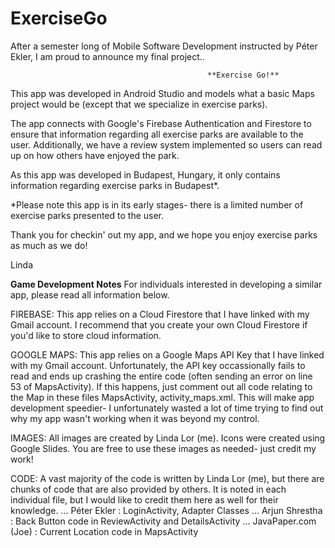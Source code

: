 # ExerciseGo

After a semester long of Mobile Software Development instructed by Péter Ekler, I am proud to announce my final project..

                                                **Exercise Go!**
                                                
This app was developed in Android Studio and models what a basic Maps project would be (except that we specialize in exercise parks).

The app connects with Google's Firebase Authentication and Firestore to ensure that information regarding all exercise parks are available to 
the user. Additionally, we have a review system implemented so users can read up on how others have enjoyed the park. 

As this app was developed in Budapest, Hungary, it only contains information regarding exercise parks in Budapest*.

*Please note this app is in its early stages- there is a limited number of exercise parks presented to the user. 

Thank you for checkin' out my app, and we hope you enjoy exercise parks as much as we do! 

Linda 


**Game Development Notes** 
For individuals interested in developing a similar app, please read all information below. 

FIREBASE: This app relies on a Cloud Firestore that I have linked with my Gmail account. I recommend that you create your own Cloud Firestore if you'd like to store cloud information. 

GOOGLE MAPS: This app relies on a Google Maps API Key that I have linked with my Gmail account. Unfortunately, the API key occassionally fails to read and ends up crashing the entire code (often sending an error on line 53 of MapsActivity). If this happens, just comment out all code relating to the Map in these files MapsActivity, activity_maps.xml. This will make app development speedier- I unfortunately wasted a lot of time trying to find out why my app wasn't working when it was beyond my control. 

IMAGES: All images are created by Linda Lor (me). Icons were created using Google Slides. You are free to use these images as needed- just credit my work!

CODE: A vast majority of the code is written by Linda Lor (me), but there are chunks of code that are also provided by others. It is noted in each individual file, but I would like to credit them here as well for their knowledge. 
... Péter Ekler : LoginActivity, Adapter Classes 
... Arjun Shrestha : Back Button code in ReviewActivity and DetailsActivity
... JavaPaper.com (Joe) : Current Location code in MapsActivity



